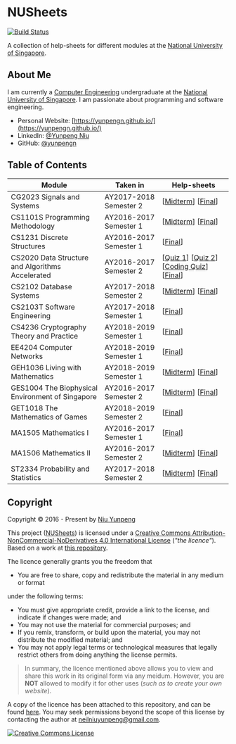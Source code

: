 # NUSheets

[![Build Status](https://travis-ci.com/yunpengn/NUSheets.svg?branch=master)](https://travis-ci.com/yunpengn/NUSheets)

A collection of help-sheets for different modules at the [National University of Singapore](http://www.nus.edu.sg).

## About Me

I am currently a [Computer Engineering](http://ceg.nus.edu.sg/) undergraduate at the 
[National University of Singapore](http://www.nus.edu.sg/). I am passionate about programming and software engineering.

- Personal Website: [https://yunpengn.github.io/](https://yunpengn.github.io/)
- LinkedIn: [@Yunpeng Niu](https://www.linkedin.com/in/yunpeng-niu/en)
- GitHub: [@yunpengn](https://github.com/yunpengn/)

## Table of Contents

| Module | Taken in | Help-sheets |
| --- | --------- | -------- |
| CG2023 Signals and Systems | AY2017-2018 Semester 2 | [[Midterm](content/CG2023/midterm.pdf)] [[Final](content/CG2023/final.pdf)] |
| CS1101S Programming Methodology | AY2016-2017 Semester 1 | [[Midterm](content/CS1101S/midterm.pdf)] [[Final](content/CS1101S/final.pdf)] |
| CS1231 Discrete Structures | AY2016-2017 Semester 1 | [[Final](content/CS1231/final.pdf)] |
| CS2020 Data Structure and Algorithms Accelerated | AY2016-2017 Semester 2 | [[Quiz 1](content/CS2020/quiz1.pdf)] [[Quiz 2](content/CS2020/quiz2.pdf)] [[Coding Quiz](content/CS2020/coding.pdf)] [[Final](content/CS2020/final.pdf)] |
| CS2102 Database Systems | AY2017-2018 Semester 2 | [[Midterm](content/C2102/midterm.pdf)] [[Final](content/CS2102/final.pdf)] |
| CS2103T Software Engineering | AY2017-2018 Semester 1 | [[Final](content/CS2103T/final.pdf)] |
| CS4236 Cryptography Theory and Practice | AY2018-2019 Semester 1 | [[Final](content/CS4236/final.pdf)] |
| EE4204 Computer Networks | AY2018-2019 Semester 1 | [[Final](content/EE4204/final.pdf)] |
| GEH1036 Living with Mathematics | AY2018-2019 Semester 1 | [[Midterm](content/GEH1036/midterm.pdf)] [[Final](content/GEH1036/final.pdf)] |
| GES1004 The Biophysical Environment of Singapore | AY2016-2017 Semester 2 | [[Midterm](content/GES1004/midterm.pdf)] [[Final](content/GES1004/final.pdf)] |
| GET1018 The Mathematics of Games | AY2018-2019 Semester 2 | [[Final](content/GET1018/final.pdf)] |
| MA1505 Mathematics I | AY2016-2017 Semester 1 | [[Final](content/MA1505/final.pdf)] |
| MA1506 Mathematics II | AY2016-2017 Semester 2 | [[Midterm](content/MA1506/midterm.pdf)] [[Final](content/MA1506/final.pdf)] |
| ST2334 Probability and Statistics | AY2017-2018 Semester 2 | [[Midterm](content/ST2334/midterm.pdf)] [[Final](content/ST2334/final.pdf)] |

## Copyright

Copyright &copy; 2016 - Present by [Niu Yunpeng](https://www.github.com/yunpengn/)

This project ([NUSheets](https://yunpengn.github.io/NUSheets/)) is licensed under a [Creative Commons Attribution-NonCommercial-NoDerivatives 4.0 International License](http://creativecommons.org/licenses/by-nc-nd/4.0/) (_"the licence"_). Based on a work at [this repository](https://github.com/yunpengn/NUSheets/).

The licence generally grants you the freedom that
- You are free to share, copy and redistribute the material in any medium or format

under the following terms:
- You must give appropriate credit, provide a link to the license, and indicate if changes were made; and
- You may not use the material for commercial purposes; and
- If you remix, transform, or build upon the material, you may not distribute the modified material; and
- You may not apply legal terms or technological measures that legally restrict others from doing anything the license permits.

> In summary, the licence mentioned above allows you to view and share this work in its original form via any meidum. However, you are **NOT** allowed to modify it for other uses (_such as to create your own website_).

A copy of the licence has been attached to this repository, and can be found [here](LICENSE.md). You may seek permissions beyond the scope of this license by contacting the author at [neilniuyunpeng@gmail.com](mailto:neilniuyunpeng@gmail.com).<br>

<a rel="license" href="http://creativecommons.org/licenses/by-nc-nd/4.0/">
	<img src="https://i.creativecommons.org/l/by-nc-nd/4.0/88x31.png" alt="Creative Commons License" style="border-width:0">
</a>
